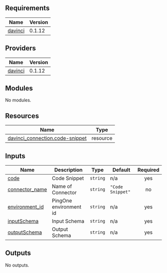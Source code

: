 <!-- BEGIN_TF_DOCS -->
## Requirements

| Name | Version |
|------|---------|
| <a name="requirement_davinci"></a> [davinci](#requirement\_davinci) | 0.1.12 |

## Providers

| Name | Version |
|------|---------|
| <a name="provider_davinci"></a> [davinci](#provider\_davinci) | 0.1.12 |

## Modules

No modules.

## Resources

| Name | Type |
|------|------|
| [davinci_connection.code-snippet](https://registry.terraform.io/providers/pingidentity/davinci/0.1.12/docs/resources/connection) | resource |

## Inputs

| Name | Description | Type | Default | Required |
|------|-------------|------|---------|:--------:|
| <a name="input_code"></a> [code](#input\_code) | Code Snippet | `string` | n/a | yes |
| <a name="input_connector_name"></a> [connector\_name](#input\_connector\_name) | Name of Connector | `string` | `"Code Snippet"` | no |
| <a name="input_environment_id"></a> [environment\_id](#input\_environment\_id) | PingOne environment id | `string` | n/a | yes |
| <a name="input_inputSchema"></a> [inputSchema](#input\_inputSchema) | Input Schema | `string` | n/a | yes |
| <a name="input_outputSchema"></a> [outputSchema](#input\_outputSchema) | Output Schema | `string` | n/a | yes |

## Outputs

No outputs.
<!-- END_TF_DOCS -->